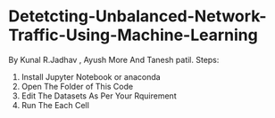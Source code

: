 # Detetcting-Unbalanced-Network-Traffic-Using-Machine-Learning
By Kunal R.Jadhav , Ayush More And Tanesh patil.
Steps:
1. Install Jupyter Notebook or anaconda
2. Open The Folder of This Code
3. Edit The Datasets As Per Your Rquirement 
4. Run The Each Cell
